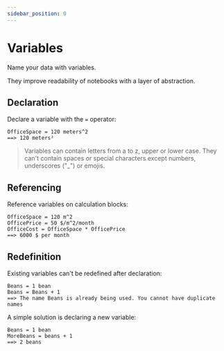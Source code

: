 ```yaml
---
sidebar_position: 0
---
```


# Variables

Name your data with variables.

They improve readability of notebooks with a layer of abstraction.

## Declaration

Declare a variable with the `=` operator:

```deci live
OfficeSpace = 120 meters^2
==> 120 meters²
```

> Variables can contain letters from a to z, upper or lower case. They can't contain spaces or special characters except numbers, underscores ("\_") or emojis.

## Referencing

Reference variables on calculation blocks:

```deci live
OfficeSpace = 120 m^2
OfficePrice = 50 $/m^2/month
OfficeCost = OfficeSpace * OfficePrice
==> 6000 $ per month
```

## Redefinition

Existing variables can't be redefined after declaration:

```deci live
Beans = 1 bean
Beans = Beans + 1
==> The name Beans is already being used. You cannot have duplicate names
```

A simple solution is declaring a new variable:

```deci live
Beans = 1 bean
MoreBeans = beans + 1
==> 2 beans
```
